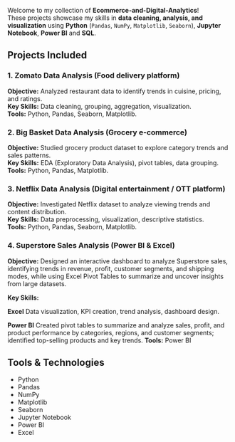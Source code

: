 Welcome to my collection of **Ecommerce-and-Digital-Analytics**!  
These projects showcase my skills in **data cleaning, analysis, and visualization** using **Python** (`Pandas`, `NumPy`, `Matplotlib`, `Seaborn`), **Jupyter Notebook**, **Power BI** and **SQL**.

## Projects Included

### 1. Zomato Data Analysis  (Food delivery platform)
**Objective:** Analyzed restaurant data to identify trends in cuisine, pricing, and ratings.  
**Key Skills:** Data cleaning, grouping, aggregation, visualization.  
**Tools:** Python, Pandas, Seaborn, Matplotlib.  

### 2. Big Basket Data Analysis  (Grocery e-commerce)
**Objective:** Studied grocery product dataset to explore category trends and sales patterns.  
**Key Skills:** EDA (Exploratory Data Analysis), pivot tables, data grouping.  
**Tools:** Python, Pandas, Matplotlib.  

### 3. Netflix Data Analysis  (Digital entertainment / OTT platform)
**Objective:** Investigated Netflix dataset to analyze viewing trends and content distribution.  
**Key Skills:** Data preprocessing, visualization, descriptive statistics.  
**Tools:** Python, Pandas, Seaborn, Matplotlib.  

### 4. Superstore Sales Analysis (Power BI & Excel)
**Objective:** Designed an interactive dashboard to analyze Superstore sales, identifying trends in revenue, profit, customer segments, and shipping modes, while using Excel Pivot Tables to summarize and uncover insights from large datasets.

**Key Skills:** 

**Excel** Data visualization, KPI creation, trend analysis, dashboard design.

**Power BI** Created pivot tables to summarize and analyze sales, profit, and product performance by categories, regions, and customer segments; identified top-selling products and key trends.
**Tools:** Power BI

## Tools & Technologies  
- Python  
- Pandas  
- NumPy  
- Matplotlib  
- Seaborn  
- Jupyter Notebook
- Power BI
- Excel 
